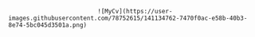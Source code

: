                              ![MyCv](https://user-images.githubusercontent.com/78752615/141134762-7470f0ac-e58b-40b3-8e74-5bc045d3501a.png)
